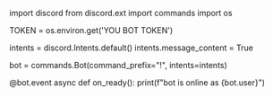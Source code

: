 import discord
from discord.ext import commands
import os


TOKEN = os.environ.get('YOU BOT TOKEN')

intents = discord.Intents.default()
intents.message_content = True

bot = commands.Bot(command_prefix="!", intents=intents)

@bot.event
async def on_ready():
    print(f"bot is online as {bot.user}")
